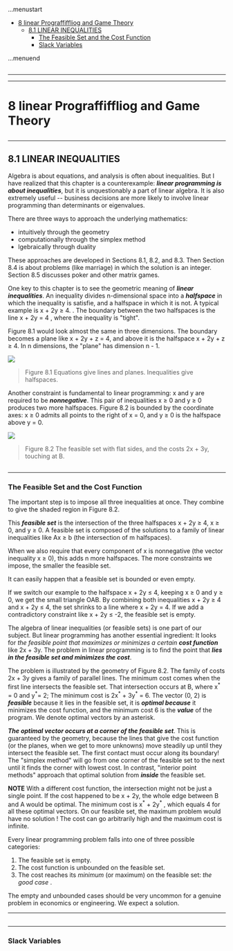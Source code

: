 ...menustart

 - [8 linear Prograffiffliog and Game Theory](#adb23269688b0aa7f8855b8987514b14)
     - [8.1  LINEAR INEQUALITIES](#4d62bef35d1beae693322a0f9c87ffb7)
         - [The Feasible Set and the Cost Function](#8775939e2cfb40d13172e60558b51fea)
         - [Slack Variables](#690c20def841af809622d7d42099c17a)

...menuend


<h2 id="adb23269688b0aa7f8855b8987514b14"></h2>

-----
-----

# 8 linear Prograffiffliog and Game Theory

<h2 id="4d62bef35d1beae693322a0f9c87ffb7"></h2>

-----

## 8.1  LINEAR INEQUALITIES

Algebra is about equations, and analysis is often about inequalities. But I have realized that this chapter is a counterexample: ***linear programming is about inequalities***,  but it is unquestionably a part of linear algebra.  It is also extremely useful -- business decisions are more likely to involve linear programming than determinants or eigenvalues.

There are three ways to approach the underlying mathematics: 

 - intuitively through the geometry
 - computationally through the simplex method
 - lgebraically through duality

These approaches are developed in Sections 8.1, 8.2, and 8.3. Then Section 8.4 is about problems (like marriage) in which the solution is an integer. Section 8.5 discusses poker and other matrix games. 

One key to this chapter is to see the geometric meaning of ***linear inequalities***. An inequality divides n-dimensional space into a ***halfspace*** in which the inequality is satisfie,  and a halfspace in which it is not.  A typical example is x + 2y ≥ 4. . The boundary between the two halfspaces is the line x + 2y = 4 , where the inequality is "tight". 

Figure 8.1 would look almost the same in three dimensions. The boundary becomes a plane like x + 2y + z = 4, and above it is the halfspace x + 2y + z ≥ 4. In n dimensions, the "plane" has dimension n - 1.  

![](../imgs/LA_F8.1.png)

> Figure 8.1 Equations give lines and planes. Inequalities give halfspaces.

Another constraint is fundamental to linear programming: x and y are required to be ***nonnegative***. This pair of inequalities x ≥ 0 and y ≥ 0 produces two more halfspaces. Figure 8.2 is bounded by the coordinate axes: x ≥ 0 admits all points to the right of x = 0, and y ≥ 0 is the halfspace above y = 0.

![](../imgs/LA_F8.2.png)

> Figure 8.2 The feasible set with flat sides, and the costs 2x + 3y, touching at B.

<h2 id="8775939e2cfb40d13172e60558b51fea"></h2>

-----

### The Feasible Set and the Cost Function 

The important step is to impose all three inequalities at once.  They combine to give the shaded region in Figure 8.2. 

This ***feasible set*** is the intersection of the three halfspaces x + 2y ≥ 4, x ≥ 0, and y ≥ 0. A feasible set is composed of the solutions to a family of linear inequalities like Ax ≥ b (the intersection of m halfspaces). 

When we also require that every component of x is nonnegative (the vector inequality x ≥ 0), this adds n more halfspaces. The more constraints we impose, the smaller the feasible set.

It can easily happen that a feasible set is bounded or even empty. 

If we switch our example to the halfspace x + 2y ≤ 4, keeping x ≥ 0 and y ≥ 0, we get the small triangle OAB. By combining both inequalities x + 2y ≥ 4 and x + 2y ≤ 4, the set shrinks to a line where x + 2y = 4. If we add a contradictory constraint like x + 2y ≤ -2, the feasible set is empty.

The algebra of linear inequalities (or feasible sets) is one part of our subject.  But linear programming has another essential ingredient: It looks for *the feasible point that maximizes or minimizes a certain* ***cost function*** like 2x + 3y.  The problem in linear programming is to find the point that ***lies in the feasible set and minimizes the cost***.

The problem is illustrated by the geometry of Figure 8.2. The family of costs 2x + 3y gives a family of parallel lines. The minimum cost comes when the first line intersects the feasible set. That intersection occurs at B, where x<sup>\*</sup> = 0 and y<sup>\*</sup>= 2; The minimum cost is 2x<sup>\*</sup> + 3y<sup>\*</sup> = 6.  The vector (0, 2) is ***feasible*** because it lies in the feasible set, it is ***optimal because*** it minimizes the cost function, and the minimum cost 6 is the ***value*** of the program. We denote optimal vectors by an asterisk.

***The optimal vector occurs at a corner of the feasible set***. This is guaranteed by the geometry, because the lines that give the cost function (or the planes, when we get to more unknowns) move steadily up until they intersect the feasible set. The first contact must occur along its boundary!   The "simplex method" will go from one corner of the feasible set to the next until it finds the corner with lowest cost. In contrast, "interior point methods" approach that optimal solution from ***inside*** the feasible set.

**NOTE** With a different cost function, the intersection might not be just a single point. If the cost happened to be x + 2y, the whole edge between B and A would be optimal. The minimum cost is x<sup>\*</sup> + 2y<sup>\*</sup> , which equals 4 for all these optimal vectors. On our feasible set, the maximum problem would have no solution ! The cost can go arbitrarily high and the maximum cost is infinite.

Every linear programming problem falls into one of three possible categories:

 1. The feasible set is empty.
 2. The cost function is unbounded on the feasible set.
 3. The cost reaches its *minimum* (or maximum) on the feasible set: *the good case* .

The empty and unbounded cases should be very uncommon for a genuine problem in economics or engineering. We expect a solution.

---

<h2 id="690c20def841af809622d7d42099c17a"></h2>

-----

### Slack Variables






